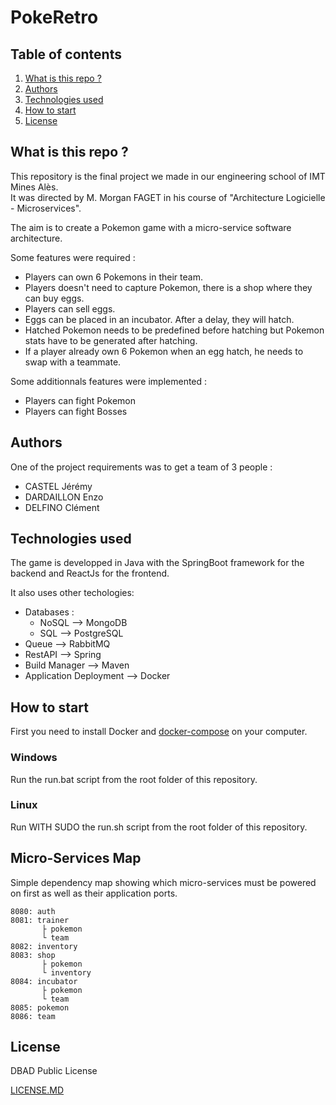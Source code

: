 # PokeRetro

## Table of contents

1. [What is this repo ?](#what-is-this-repo-)
2. [Authors](#authors)
3. [Technologies used](#technologies-used)
4. [How to start](#how-to-start)
5. [License](#license)

## What is this repo ?

This repository is the final project we made in our engineering school of IMT Mines Alès.  
It was directed by M. Morgan FAGET in his course of "Architecture Logicielle - Microservices".

The aim is to create a Pokemon game with a micro-service software architecture.

Some features were required :
- Players can own 6 Pokemons in their team.
- Players doesn't need to capture Pokemon, there is a shop where they can buy eggs.
- Players can sell eggs.
- Eggs can be placed in an incubator. After a delay, they will hatch.
- Hatched Pokemon needs to be predefined before hatching but Pokemon stats have to be generated after hatching.
- If a player already own 6 Pokemon when an egg hatch, he needs to swap with a teammate.

Some additionnals features were implemented :
- Players can fight Pokemon
- Players can fight Bosses

## Authors

One of the project requirements was to get a team of 3 people :
- CASTEL Jérémy
- DARDAILLON Enzo
- DELFINO Clément

## Technologies used

The game is developped in Java with the SpringBoot framework for the backend and ReactJs for the frontend.

It also uses other techologies:
- Databases :
  - NoSQL --> MongoDB
  - SQL --> PostgreSQL
- Queue --> RabbitMQ
- RestAPI --> Spring
- Build Manager --> Maven
- Application Deployment --> Docker

## How to start

First you need to install Docker and [docker-compose](https://docs.docker.com/compose/install/) on your computer.

### Windows

Run the run.bat script from the root folder of this repository.

### Linux

Run WITH SUDO the run.sh script from the root folder of this repository.

## Micro-Services Map

Simple dependency map showing which micro-services must be powered on first as well as their application ports.

```
8080: auth
8081: trainer
       ├ pokemon
       └ team
8082: inventory
8083: shop
       ├ pokemon
       └ inventory
8084: incubator
       ├ pokemon
       └ team
8085: pokemon
8086: team
```

## License

DBAD Public License

[LICENSE.MD](https://github.com/CastelJeremy/pokeretro/blob/main/LICENSE.md)
